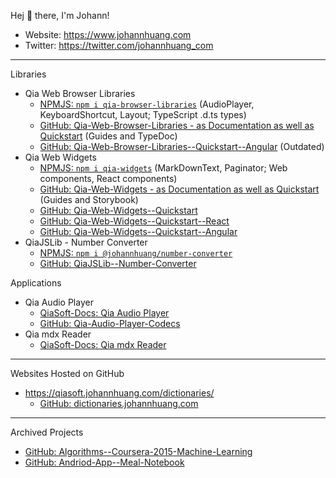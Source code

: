 Hej 👋 there, I'm Johann!

- Website: <https://www.johannhuang.com>
- Twitter: <https://twitter.com/johannhuang_com>

---

Libraries

- Qia Web Browser Libraries
	- [NPMJS: `npm i qia-browser-libraries`](https://www.npmjs.com/package/qia-browser-libraries) (AudioPlayer, KeyboardShortcut, Layout; TypeScript .d.ts types)
	- [GitHub: Qia-Web-Browser-Libraries - as Documentation as well as Quickstart](https://github.com/johannhuang/Qia-Web-Browser-Libraries) (Guides and TypeDoc)
	- [GitHub: Qia-Web-Browser-Libraries--Quickstart--Angular](https://github.com/johannhuang/Qia-Web-Browser-Libraries--Quickstart--Angular) (Outdated)
- Qia Web Widgets
	- [NPMJS: `npm i qia-widgets`](https://www.npmjs.com/package/qia-widgets) (MarkDownText, Paginator; Web components, React components)
	- [GitHub: Qia-Web-Widgets - as Documentation as well as Quickstart](https://github.com/johannhuang/Qia-Web-Widgets) (Guides and Storybook)
	- [GitHub: Qia-Web-Widgets--Quickstart](https://github.com/johannhuang/Qia-Web-Widgets--Quickstart)
	- [GitHub: Qia-Web-Widgets--Quickstart--React](https://github.com/johannhuang/Qia-Web-Widgets--Quickstart--React)
	- [GitHub: Qia-Web-Widgets--Quickstart--Angular](https://github.com/johannhuang/Qia-Web-Widgets--Quickstart--Angular)
- QiaJSLib - Number Converter
	- [NPMJS: `npm i @johannhuang/number-converter`](https://www.npmjs.com/package/@johannhuang/number-converter)
	- [GitHub: QiaJSLib--Number-Converter](https://github.com/johannhuang/QiaJSLib--Number-Converter)

Applications

- Qia Audio Player
	- [QiaSoft-Docs: Qia Audio Player](https://qiasoft-docs.johannhuang.com/qia-audio-player/)
	- [GitHub: Qia-Audio-Player-Codecs](https://github.com/johannhuang/Qia-Audio-Player-Codecs)
- Qia mdx Reader
	- [QiaSoft-Docs: Qia mdx Reader](https://qiasoft-docs.johannhuang.com/qia-mdx-reader/)

---

Websites Hosted on GitHub

- <https://qiasoft.johannhuang.com/dictionaries/>
	- [GitHub: dictionaries.johannhuang.com](https://github.com/qiasoft/dictionaries)

---

Archived Projects

- [GitHub: Algorithms--Coursera-2015-Machine-Learning](https://github.com/johannhuang/Algorithms--Coursera-2015-Machine-Learning)
- [GitHub: Andriod-App--Meal-Notebook](https://github.com/johannhuang/Andriod-App--Meal-Notebook)
